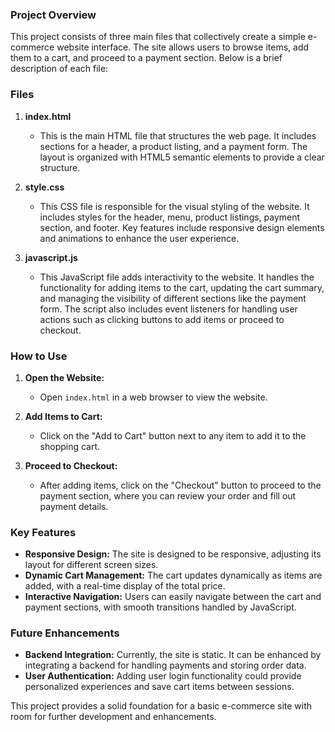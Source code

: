 ### Project Overview
This project consists of three main files that collectively create a simple e-commerce website interface. The site allows users to browse items, add them to a cart, and proceed to a payment section. Below is a brief description of each file:

### Files
1. **index.html**
   - This is the main HTML file that structures the web page. It includes sections for a header, a product listing, and a payment form. The layout is organized with HTML5 semantic elements to provide a clear structure.

2. **style.css**
   - This CSS file is responsible for the visual styling of the website. It includes styles for the header, menu, product listings, payment section, and footer. Key features include responsive design elements and animations to enhance the user experience.

3. **javascript.js**
   - This JavaScript file adds interactivity to the website. It handles the functionality for adding items to the cart, updating the cart summary, and managing the visibility of different sections like the payment form. The script also includes event listeners for handling user actions such as clicking buttons to add items or proceed to checkout.

### How to Use
1. **Open the Website:**
   - Open `index.html` in a web browser to view the website.
   
2. **Add Items to Cart:**
   - Click on the "Add to Cart" button next to any item to add it to the shopping cart.

3. **Proceed to Checkout:**
   - After adding items, click on the "Checkout" button to proceed to the payment section, where you can review your order and fill out payment details.

### Key Features
- **Responsive Design:** The site is designed to be responsive, adjusting its layout for different screen sizes.
- **Dynamic Cart Management:** The cart updates dynamically as items are added, with a real-time display of the total price.
- **Interactive Navigation:** Users can easily navigate between the cart and payment sections, with smooth transitions handled by JavaScript.

### Future Enhancements
- **Backend Integration:** Currently, the site is static. It can be enhanced by integrating a backend for handling payments and storing order data.
- **User Authentication:** Adding user login functionality could provide personalized experiences and save cart items between sessions.

This project provides a solid foundation for a basic e-commerce site with room for further development and enhancements.
